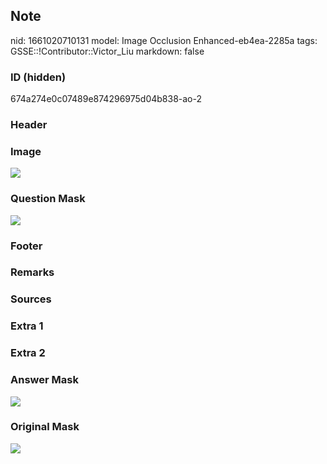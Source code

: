 ## Note
nid: 1661020710131
model: Image Occlusion Enhanced-eb4ea-2285a
tags: GSSE::!Contributor::Victor_Liu
markdown: false

### ID (hidden)
674a274e0c07489e874296975d04b838-ao-2

### Header


### Image
<img src="tmp7n79og7u.png">

### Question Mask
<img src="674a274e0c07489e874296975d04b838-ao-2-Q.svg">

### Footer


### Remarks


### Sources


### Extra 1


### Extra 2


### Answer Mask
<img src="674a274e0c07489e874296975d04b838-ao-2-A.svg">

### Original Mask
<img src="674a274e0c07489e874296975d04b838-ao-O.svg">
